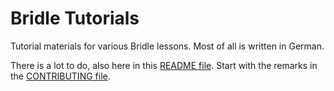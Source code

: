 # Bridle Tutorials

Tutorial materials for various Bridle lessons. Most of all is written in German.

There is a lot to do, also here in this [README file](README.md). Start with
the remarks in the [CONTRIBUTING file](CONTRIBUTING.md).
